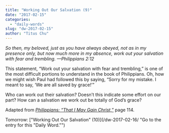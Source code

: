 ```yaml
---
title: "Working Out Our Salvation (9)"
date: "2017-02-15"
categories: 
  - "daily-words"
slug: "dw-2017-02-15"
author: "Titus Chu"
---
```


_So then, my beloved, just as you have always obeyed, not as in my presence only, but now much more in my absence, work out your salvation with fear and trembling._ _—Philippians 2:12_

This statement, “Work out your salvation with fear and trembling,” is one of the most difficult portions to understand in the book of Philippians. Oh, how we might wish Paul had followed this by saying, “Sorry for my mistake. I meant to say, ‘We are all saved by grace!’”

Who can work out their salvation? Doesn’t this indicate some effort on our part? How can a salvation we work out be totally of God’s grace?

Adapted from _[Philippians: “That I May Gain Christ,”](/book-philippians/ "Go to the listing for this book.")_ page 114.

Tomorrow: ["Working Out Our Salvation" (10)](/dw-2017-02-16/ "Go to the entry for this "Daily Word."")
